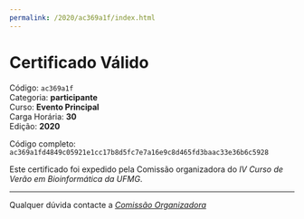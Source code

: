 ```yaml
---
permalink: /2020/ac369a1f/index.html
---
```


# Certificado Válido

Código: `ac369a1f`<br>
Categoria: **participante**<br>
Curso: **Evento Principal**<br>
Carga Horária: **30**<br>
Edição: **2020**<br>


Código completo: `ac369a1fd4849c05921e1cc17b8d5fc7e7a16e9c8d465fd3baac33e36b6c5928`


Este certificado foi expedido pela Comissão organizadora do *IV Curso de Verão em Bioinformática da UFMG*.

----

Qualquer dúvida contacte a [_Comissão Organizadora_](<mailto:cursobioinfoufmg@gmail.com$subject=[Certificados]>)

